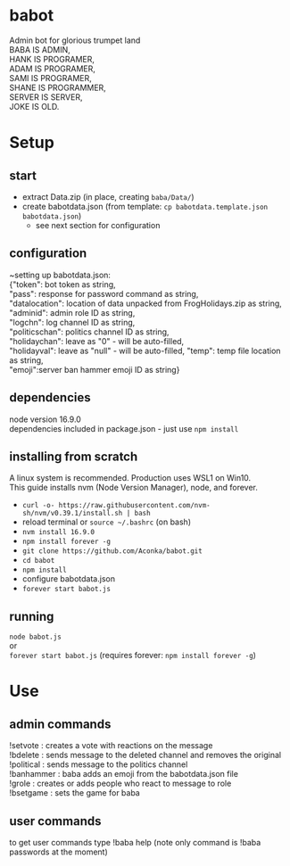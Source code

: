# babot
Admin bot for glorious trumpet land  
BABA IS ADMIN,   
HANK IS PROGRAMER,   
ADAM IS PROGRAMER,   
SAMI IS PROGRAMER,<br>
SHANE IS PROGRAMMER,  
SERVER IS SERVER,   
JOKE IS OLD.  

# Setup

## start
- extract Data.zip (in place, creating `baba/Data/`)
- create babotdata.json (from template: `cp babotdata.template.json babotdata.json`)
    - see next section for configuration

## configuration
~setting up babotdata.json:  
{"token": bot token as string,  
"pass": response for password command as string,  
"datalocation": location of data unpacked from FrogHolidays.zip as string,  
"adminid": admin role ID as string,  
"logchn": log channel ID as string,  
"politicschan": politics channel ID as string,  
"holidaychan": leave as "0" - will be auto-filled,  
"holidayval": leave as "null" - will be auto-filled,
"temp": temp file location as string,  
"emoji":server ban hammer emoji ID as string}  

## dependencies
node version 16.9.0  
dependencies included in package.json - just use
`npm install`

## installing from scratch
A linux system is recommended. Production uses WSL1 on Win10.  
This guide installs nvm (Node Version Manager), node, and forever.

- `curl -o- https://raw.githubusercontent.com/nvm-sh/nvm/v0.39.1/install.sh | bash`
- reload terminal or `source ~/.bashrc` (on bash)
- `nvm install 16.9.0`
- `npm install forever -g`
- `git clone https://github.com/Aconka/babot.git`
- `cd babot`
- `npm install`
- configure babotdata.json
- `forever start babot.js`

## running
`node babot.js`  
or  
`forever start babot.js`
(requires forever: `npm install forever -g`)
  
# Use

## admin commands
!setvote <msg ID> : creates a vote with reactions on the message  
!bdelete <msg ID> : sends message to the deleted channel and removes the original  
!political <msg ID> : sends message to the politics channel<br>
!banhammer <msg ID> : baba adds an emoji from the babotdata.json file  
!grole <role name> <msg ID> : creates or adds people who react to message to role  
!bsetgame <optional activity type> <activity> : sets the game for baba

## user commands
to get user commands type !baba help (note only command  is !baba passwords at the moment)
